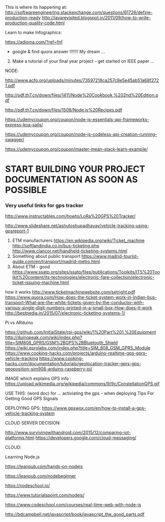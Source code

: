 This is where its happening at:
http://softwareengineering.stackexchange.com/questions/61726/define-production-ready
http://javarevisited.blogspot.in/2011/09/how-to-write-production-quality-code.html

Learn to make Infographics:

https://adioma.com/?ref=fnf

+ google & find quora answer !!!!!!! My dream ...

2. Make a tutorial of your final year project - get started on IEEE paper ...

NODE:

http://www.acfo.org/uploads/minutes/73597218ca257c8e5e45ab51a68f2721.pdf

http://pdf.th7.cn/down/files/1411/Node%20Cookbook,%202nd%20Edition.pdf

http://pdf.th7.cn/down/files/1508/Node.js%20Recipes.pdf

https://udemycoupon.org/coupon/node-js-essentials-api-frameworks-express-koa-sails/

https://udemycoupon.org/coupon/node-js-codeless-api-creation-running-swagger/

https://udemycoupon.org/coupon/master-mean-stack-learn-example/

# START BUILDING YOUR PROJECT DOCUMENTATION AS SOON AS POSSIBLE
### Very useful links for gps tracker
http://www.instructables.com/howto/LoRa%20GPS%20Tracker/

http://www.slideshare.net/ashutoshupadhayay/vehicle-tracking-using-gpsreport-1

1. ETM manufacturers
https://en.wikipedia.org/wiki/Ticket_machine
http://softlandindia.co.in/bus-ticketing.php
http://www.clancor.net/handheld-ticketing-systems.html
2. Something about public transport
https://www.madrid-tourist-guide.com/en/transport/madrid-metro.html
3. About ETM - good
https://www.ssatp.org/sites/ssatp/files/publications/Toolkits/ITS%20Toolkit%20content/its-technologies/electronic-fare-collection/electronic-ticket-issuing-machine.html

how it works
http://www.ticketmachinewebsite.com/setright.pdf
https://www.quora.com/How-does-the-ticket-system-work-in-Indian-bus-transport-What-are-the-white-tickets-given-by-the-conductor-with-various-single-digit-numbers-printed-in-a-small-box-How-does-it-work
http://bestpedia.in/2015/07/electronic-ticketing-systems-1/


Pi vs ARduino

https://github.com/InitialState/rpi-gps/wiki/1%20Part%201.%20Equipment
http://duinopeak.com/wiki/index.php?title=SIM808_GPRS/GSM%2BGPS%2BBluetooth_Shield
https://wiki.eprolabs.com/index.php?title=SIM_808_GSM_GPRS_Module
https://www.cooking-hacks.com/projects/arduino-realtime-gps-gprs-vehicle-tracking
https://www.cooking-hacks.com/documentation/tutorials/geolocation-tracker-gprs-gps-geoposition-sim908-arduino-raspberry-pi/

IMAGE which explains GPS info :
https://upload.wikimedia.org/wikipedia/commons/9/9c/ConstellationGPS.gif


USE THIS: (word doc)
for ... activiating the gps - when deploying 
Tips For Getting Good GPS Signals

DEPLOYING GPS:
https://www.gpswox.com/en/how-to-install-a-gps-vehicle-tracking-system

CLOUD SERVER DECISION:

http://www.survivingwithandroid.com/2015/12/comparing-iot-platforms.html
https://developers.google.com/cloud-messaging/

CLOUD:

Learning Node.js

https://leanpub.com/hands-on-nodejs

https://leanpub.com/nodebeginner

https://nodeschool.io/

https://www.tutorialspoint.com/nodejs/

https://www.codeschool.com/courses/real-time-web-with-node-js

http://bdcampbell.net/javascript/book/javascript_the_good_parts.pdf


